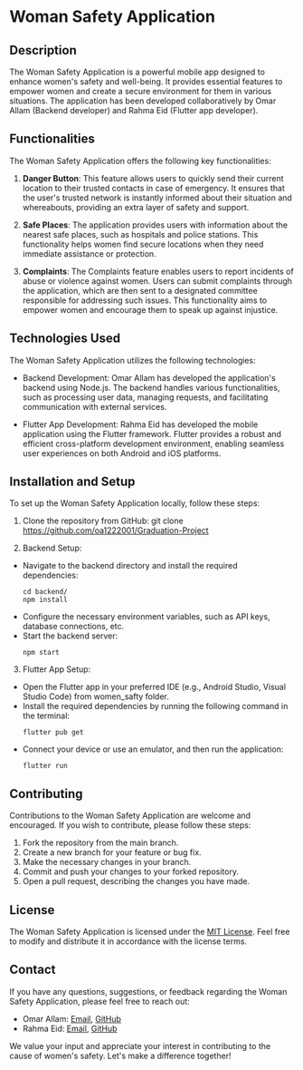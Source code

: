 # Woman Safety Application

## Description

The Woman Safety Application is a powerful mobile app designed to enhance women's safety and well-being. It provides essential features to empower women and create a secure environment for them in various situations. The application has been developed collaboratively by Omar Allam (Backend developer) and Rahma Eid (Flutter app developer).

## Functionalities

The Woman Safety Application offers the following key functionalities:

1. **Danger Button**: This feature allows users to quickly send their current location to their trusted contacts in case of emergency. It ensures that the user's trusted network is instantly informed about their situation and whereabouts, providing an extra layer of safety and support.

2. **Safe Places**: The application provides users with information about the nearest safe places, such as hospitals and police stations. This functionality helps women find secure locations when they need immediate assistance or protection.

3. **Complaints**: The Complaints feature enables users to report incidents of abuse or violence against women. Users can submit complaints through the application, which are then sent to a designated committee responsible for addressing such issues. This functionality aims to empower women and encourage them to speak up against injustice.

## Technologies Used

The Woman Safety Application utilizes the following technologies:

- Backend Development: Omar Allam has developed the application's backend using Node.js. The backend handles various functionalities, such as processing user data, managing requests, and facilitating communication with external services.

- Flutter App Development: Rahma Eid has developed the mobile application using the Flutter framework. Flutter provides a robust and efficient cross-platform development environment, enabling seamless user experiences on both Android and iOS platforms.

## Installation and Setup

To set up the Woman Safety Application locally, follow these steps:

1. Clone the repository from GitHub: git clone https://github.com/oa1222001/Graduation-Project

2. Backend Setup:

- Navigate to the backend directory and install the required dependencies:
  ```
  cd backend/
  npm install
  ```
- Configure the necessary environment variables, such as API keys, database connections, etc.
- Start the backend server:
  ```
  npm start
  ```

3. Flutter App Setup:

- Open the Flutter app in your preferred IDE (e.g., Android Studio, Visual Studio Code) from women_safty folder.
- Install the required dependencies by running the following command in the terminal:
  ```
  flutter pub get
  ```
- Connect your device or use an emulator, and then run the application:
  ```
  flutter run
  ```

## Contributing

Contributions to the Woman Safety Application are welcome and encouraged. If you wish to contribute, please follow these steps:

1. Fork the repository from the main branch.
2. Create a new branch for your feature or bug fix.
3. Make the necessary changes in your branch.
4. Commit and push your changes to your forked repository.
5. Open a pull request, describing the changes you have made.

## License

The Woman Safety Application is licensed under the [MIT License](https://opensource.org/licenses/MIT). Feel free to modify and distribute it in accordance with the license terms.

## Contact

If you have any questions, suggestions, or feedback regarding the Woman Safety Application, please feel free to reach out:

- Omar Allam: [Email](mailto:oa1222001@gmail.com), [GitHub](https://github.com/oa1222001)
- Rahma Eid: [Email](mailto:rhma.eid.eldeeb@gmail.com), [GitHub](https://github.com/rahmaeid182)

We value your input and appreciate your interest in contributing to the cause of women's safety. Let's make a difference together!

